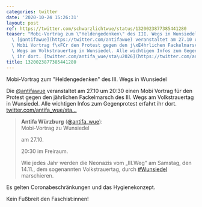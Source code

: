 ```yaml
---
categories: twitter
date: '2020-10-24 15:26:31'
layout: post
ref: https://twitter.com/schwarzlichtwue/status/1320023877385441280
teaser: "Mobi-Vortrag zum \"Heldengedenken\" des III. Wegs in Wunsiedel\n\n\n\nDie\
  \ [@antifawue](https://twitter.com/antifawue) veranstaltet am 27.10 um 20:30 einen\
  \ Mobi Vortrag f\xFCr den Protest gegen den j\xE4hrlichen Fackelmarsch des III.\
  \ Wegs am Volkstrauertag in Wunsiedel. Alle wichtigen Infos zum Gegenprotest erfahrt\
  \ ihr dort. [twitter.com/antifa_wue/sta\u2026](https://twitter.com/antifa_wue/status/1319957342637727744)"
title: 1320023877385441280
---
```

Mobi-Vortrag zum "Heldengedenken" des III. Wegs in Wunsiedel



Die [@antifawue](https://twitter.com/antifawue) veranstaltet am 27.10 um 20:30 einen Mobi Vortrag für den Protest gegen den jährlichen Fackelmarsch des III. Wegs am Volkstrauertag in Wunsiedel. Alle wichtigen Infos zum Gegenprotest erfahrt ihr dort. [twitter.com/antifa_wue/sta…](https://twitter.com/antifa_wue/status/1319957342637727744)
> <b>Antifa Würzburg</b> ([@antifa_wue](https://twitter.com/antifa_wue)):  
>Mobi-Vortrag zu Wunsiedel  
>  
>am 27.10.   
>  
>20:30 im Freiraum.   
>  
>  
>  
>Wie jedes Jahr werden die Neonazis vom „III.Weg“ am Samstag, den 14.11., dem sogenannten Volkstrauertag, durch [#Wunsiedel](/t/wunsiedel) marschieren.   


Es gelten Coronabeschränkungen und das Hygienekonzept. 

Kein Fußbreit den Faschist:innen!